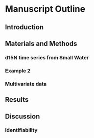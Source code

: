 # Manuscript Outline

## Introduction

## Materials and Methods

### d15N time series from Small Water

### Example 2

### Multivariate data

## Results

## Discussion

### Identifiability
